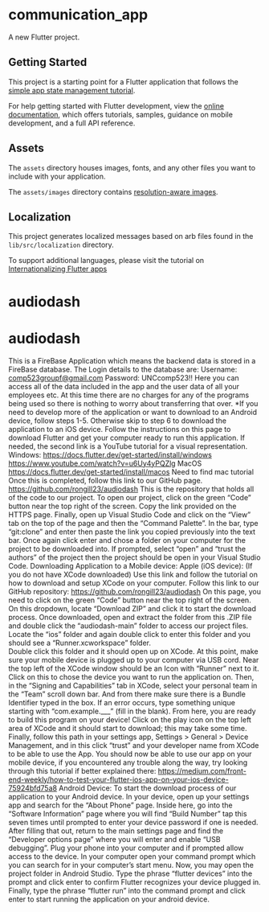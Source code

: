 # communication_app

A new Flutter project.

## Getting Started

This project is a starting point for a Flutter application that follows the
[simple app state management
tutorial](https://flutter.dev/docs/development/data-and-backend/state-mgmt/simple).

For help getting started with Flutter development, view the
[online documentation](https://flutter.dev/docs), which offers tutorials,
samples, guidance on mobile development, and a full API reference.

## Assets

The `assets` directory houses images, fonts, and any other files you want to
include with your application.

The `assets/images` directory contains [resolution-aware
images](https://flutter.dev/docs/development/ui/assets-and-images#resolution-aware).

## Localization

This project generates localized messages based on arb files found in
the `lib/src/localization` directory.

To support additional languages, please visit the tutorial on
[Internationalizing Flutter
apps](https://flutter.dev/docs/development/accessibility-and-localization/internationalization)
# audiodash
# audiodash



This is a FireBase Application which means the backend data is stored in a FireBase database. The Login details to the database are:
Username: comp523groupf@gmail.com
Password: UNCcomp523!!
Here you can access all of the data included in the app and the user data of all your employees etc. At this time there are no charges for any of the programs being used so there is nothing to worry about transferring that over.
*If you need to develop more of the application or want to download to an Android device, follow steps 1-5. Otherwise skip to step 6 to download the application to an iOS device.
Follow the instructions on this page to download Flutter and get your computer ready to run this application. If needed, the second link is a YouTube tutorial for a visual representation.
Windows:
https://docs.flutter.dev/get-started/install/windows
https://www.youtube.com/watch?v=u6Uy4yPQZlg
MacOS
https://docs.flutter.dev/get-started/install/macos
Need to find mac tutorial
Once this is completed, follow this link to our GitHub page.
https://github.com/rongill23/audiodash
This is the repository that holds all of the code to our project. To open our project, click on the green “Code” button near the top right of the screen. Copy the link provided on the HTTPS page.
Finally, open up Visual Studio Code and click on the “View” tab on the top of the page and then the “Command Palette”. In the bar, type “git:clone” and enter then paste the link you copied previously into the text bar. Once again click enter and chose a folder on your computer for the project to be downloaded into.
If prompted, select “open” and “trust the authors” of the project then the project should be open in your Visual Studio Code. 
Downloading Application to a Mobile device:
	Apple (iOS device):
(If you do not have XCode downloaded) Use this link and follow the tutorial on how to download and setup XCode on your computer.
Follow this link to our GitHub repository:
https://github.com/rongill23/audiodash
On this page, you need to click on the green “Code” button near the top right of the screen. On this dropdown, locate “Download ZIP” and click it to start the download process. 
Once downloaded, open and extract the folder from this .ZIP file and double click the “audiodash-main” folder to access our project files.
Locate the “ios” folder and again double click to enter this folder and you should see a “Runner.xcworkspace” folder.  
Double click this folder and it should open up on XCode.
At this point, make sure your mobile device is plugged up to your computer via USB cord. Near the top left of the XCode window should be an Icon with “Runner” next to it. Click on this to chose the device you want to run the application on. 
Then, in the “Signing and Capabilities” tab in XCode, select your personal team in the “Team” scroll down bar. And from there make sure there is a Bundle Identifier typed in the box. If an error occurs, type something unique starting with “com.example.___” (fill in the blank). 
From here, you are ready to build this program on your device! Click on the play icon on the top left area of XCode and it should start to download; this may take some time. 
Finally, follow this path in your settings app, Settings > General > Device Management, and in this click “trust” and your developer name from XCode to be able to use the App.
You should now be able to use our app on your mobile device, if you encountered any trouble along the way, try looking through this tutorial if better explained there: https://medium.com/front-end-weekly/how-to-test-your-flutter-ios-app-on-your-ios-device-75924bfd75a8 
Android Device:
To start the download process of our application to your Android device.
In your device, open up your settings app and search for the “About Phone” page. Inside here, go into the “Software Information” page where you will find “Build Number” tap this seven times until prompted to enter your device password if one is needed. After filling that out, return to the main settings page and find the “Developer options page” where you will enter and enable “USB debugging”.
Plug your phone into your computer and if prompted allow access to the device. In your computer open your command prompt which you can search for in your computer’s start menu. 
Now, you may open the project folder in Android Studio. Type the phrase “flutter devices” into the prompt and click enter to confirm Flutter recognizes your device plugged in.
Finally, type the phrase “flutter run” into the command prompt and click enter to start running the application on your android device. 


